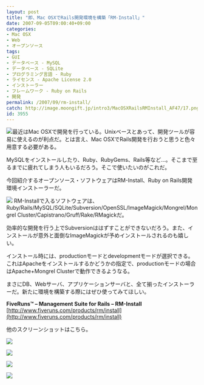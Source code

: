 ```yaml
---
layout: post
title: "即、Mac OSXでRails開発環境を構築「RM-Install」"
date: 2007-09-05T09:00:40+09:00
categories:
- Mac OSX
- Web
- オープンソース
tags: 
- GUI
- データベース - MySQL
- データベース - SQLite
- プログラミング言語 - Ruby
- ライセンス - Apache License 2.0
- インストーラー
- フレームワーク - Ruby on Rails
- 開発
permalink: /2007/09/rm-install/
catch: http://image.moongift.jp/intro3/MacOSXRailsRMInstall_AF47/17.png
id: 3955
---
```

[![](http://image.moongift.jp/intro3/MacOSXRailsRMInstall_AF47/12_thumb.png)](http://image.moongift.jp/intro3/MacOSXRailsRMInstall_AF47/122.png)最近はMac OSXで開発を行っている。Unixベースとあって、開発ツールが容易に使えるのが利点だ。とは言え、Mac OSXでRails開発を行おうと思うと色々用意する必要がある。   
  
MySQLをインストールしたり、Ruby、RubyGems、Rails等など…。そこまで至るまでに疲れてしまう人もいるだろう。そこで使いたいのがこれだ。   
  
今回紹介するオープンソース・ソフトウェアはRM-Install、Ruby on Rails開発環境インストーラーだ。   
  
<!--more-->  
  
[![](http://image.moongift.jp/intro3/MacOSXRailsRMInstall_AF47/14_thumb.png)](http://image.moongift.jp/intro3/MacOSXRailsRMInstall_AF47/142.png) RM-Installで入るソフトウェアは、Ruby/Rails/MySQL/SQLite/Subversion/OpenSSL/ImageMagick/Mongrel/Mongrel Cluster/Capistrano/Gruff/Rake/RMagickだ。   
  
効率的な開発を行う上でSubversionははずすことができないだろう。また、インストールが意外と面倒なImageMagickが予めインストールされるのも嬉しい。   
  
インストール時には、productionモードとdevelopmentモードが選択できる。これはApacheをインストールするかどうかの指定で、productionモードの場合はApache+Mongrel Clusterで動作できるようなる。   
  
まさにDB、Webサーバ、アプリケーションサーバと、全て揃ったインストーラーだ。新たに環境を構築する際にはぜひ使ってみてほしい。   
  
**FiveRuns™ – Management Suite for Rails – RM-Install**  
[http://www.fiveruns.com/products/rm/install](http://www.fiveruns.com/products/rm/install)  
  
他のスクリーンショットはこちら。   
  
[![](http://image.moongift.jp/intro3/MacOSXRailsRMInstall_AF47/13.png)](http://image.moongift.jp/intro3/MacOSXRailsRMInstall_AF47/131.png)  
  
[![](http://image.moongift.jp/intro3/MacOSXRailsRMInstall_AF47/17.png)](http://image.moongift.jp/intro3/MacOSXRailsRMInstall_AF47/171.png)  
  
[![](http://image.moongift.jp/intro3/MacOSXRailsRMInstall_AF47/16.png)](http://image.moongift.jp/intro3/MacOSXRailsRMInstall_AF47/161.png)  
  
[![](http://image.moongift.jp/intro3/MacOSXRailsRMInstall_AF47/15.png)](http://image.moongift.jp/intro3/MacOSXRailsRMInstall_AF47/151.png)